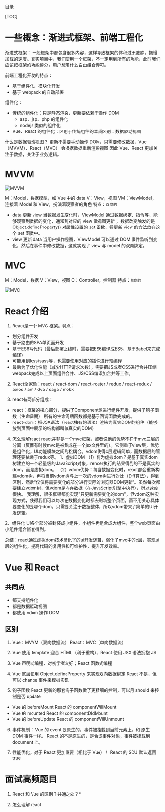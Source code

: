 目录

[TOC]


# 一些概念：渐进式框架、前端工程化

渐进式框架：
一般框架中都包含很多内容，这样导致框架的体积过于臃肿，拖慢加载的速度。真实项目中，我们使用一个框架，不一定用到所有的功能，此时我们应该把框架的功能拆分，用户想用什么自由组合即可。

前端工程化开发的特点：
- 基于组件化、模块化开发
- 基于 webpack 的自动部署


组件化：
- 传统的组件化：只是静态渲染，更新要依赖于操作 DOM
    + asp、jsp、php 的组件化
    + nodejs 类似的组件化
- Vue、React 的组件化：区别于传统组件的本质区别：数据驱动视图

什么是数据驱动视图？
更新不需要手动操作 DOM，只需要修改数据，Vue（MVVM）、React（MVC） 会根据数据重新渲染视图
因此 Vue、React 更加关注于数据，关注于业务逻辑。

# MVVM
![MVVM](https://user-images.githubusercontent.com/22387652/86418026-77c15f80-bd01-11ea-8531-caf2bafb969b.png)

M：Model，数据模型，如 Vue 中的 data
V：View，视图
VM：ViewModel，连接着 Model 和 View，扮演着观察者的角色
特点：`双向的`

- data 更新 view
当数据发生变化时，ViewModel 通过数据绑定、指令等，能够观察到数据的变化，通知到对应的 view 做视图更新；
数据改变触发的是 Object.defineProperty() 对属性设置的 set 函数，将更新 view 的方法放在这个 set 函数中。
- view 更新 data
当用户操作视图，ViewModel 可以通过 DOM 事件监听到变化，然后在事件中修改数据，这就实现了 view 与 model 的双向绑定。


# MVC
M：Model，数据
V：View，视图
C：Controller，控制器
特点：`单向的`

![MVC](https://user-images.githubusercontent.com/22387652/86418327-5ca31f80-bd02-11ea-86eb-a7d545935854.png)






# React 介绍
1. React是一个 MVC 框架。特点：
- 划分组件开发
- 基于路由的SPA单页面开发
- 基于ES6写代码（最后部署上线时，需要把ES6编译成ES5，基于Babel来完成编译）
- 可能用到less/sass等，也需要使用对应的插件进行预编译
- 最后为了优化性能（减少HTTP请求次数），需要把JS或者CSS进行合并压缩
webpack完成以上页面组件合并、JS/CSS编译加合并等工作。



2. React全家桶：react / react-dom / react-router / redux / react-redux / axios / ant / dva / saga / mobx

3. react有两部分组成：
- react：框架的核心部分，提供了Component类进行组件开发，提供了钩子函数（生命周期）
所有的生命周期函数都是基于回调函数完成的。
- react-dom：把JSX语法（react独有的语法）渲染为真实DOM的组件（能够放到页面中展示的结构都叫做真实的DOM）

4. 怎么理解react
react并非是一个mvc框架，或者说他的优势不在于mvc三层的分离（反而有时候mvc是被集成在一个jsx文件里的）。它侧重于view层，优势是组件化，UI功能模块之间的松耦合。vdom使得c层逻辑简单，而数据层的管理还要依赖于redux等。
1、虚拟DOM
（1）何为虚拟dom？是基于真实dom树建立的一个轻量级的JavaScript对象，render执行的结果得到的不是真实的dom，而是虚拟dom。
（2）vdom优势：每当数据变化时，react都会重新构建vdom树，再将当前vdom树与上一次的vdom树进行对比（Diff算法），得到区别，然后“仅仅将需要变化的部分进行实际的浏览器DOM更新”。虽然每次都要建立vdom树，但vdom是内存数据（在JavaScript引擎中执行），所以速度很快。
我理解，很多框架都能实现"只更新需要变化的dom"，但vdom这种实现方式，使得我们可以每次在数据变化时都去刷新整个页面，而不用关心具体要变化的是哪个dom，只需要关注于数据整体，所以vdom带来了简单的UI开发逻辑。

2、组件化
UI各个部分被封装成小组件，小组件再组合成大组件，整个web页面由小组件组合嵌套得到。

总结：react通过虚拟dom技术简化了的ui开发逻辑，弱化了mvc中的c层，实现ui层的组件化，提高代码的复用性和可维护性，提升开发效率。

# Vue 和 React
## 共同点
- 都支持组件化
- 都是数据驱动视图
- 都使用 vdom 操作 DOM


## 区别
1. Vue：MVVM（双向数据流）  React：MVC（单向数据流）   

2. Vue 使用 template 迎合 HTML（利于重构）、React 使用 JSX 语法拥抱 JS

3. Vue 声明式编程，对初学者友好；React 函数式编程

4. Vue 底层使用 Object.defineProperty 来实现双向数据绑定
React 不是，但可以 change 事件来模拟实现

5. 钩子函数
React 更新的那套钩子函数做了更精细的控制，可以用 should 来控制是否 update
- Vue 的 beforeMount    React 的 componentWillMount
- Vue 的 mounted    React 的 componentDIdMount
- Vue 的 beforeUpdate    React 的 componentWillUnmount


6. 事件机制：
Vue 的 event 是原生的，事件被挂载到当前元素上，和 原生 DOM 事件一样。
React 的不是原生的，是合成事件对象，事件被挂载到 document 上。

7. 性能优化，对于 React 更加重要（相比于 Vue）！ 
React 的 SCU 默认返回 true



# 面试高频题目
1. React 和 Vue 的区别？共通之处？*

2. 怎么理解 react





